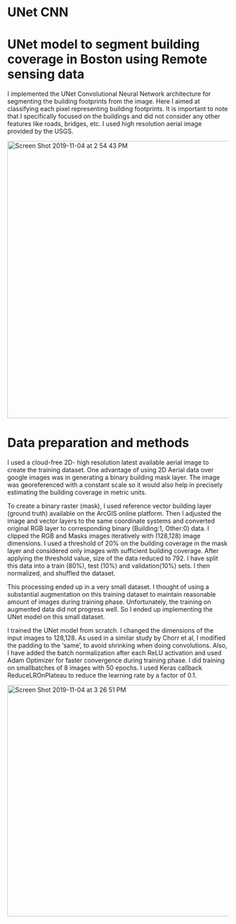 # UNet CNN
# UNet model to segment building coverage in Boston using Remote sensing data

I implemented the UNet Convolutional Neural Network architecture for segmenting the building
footprints from the image. Here I aimed at classifying each pixel representing building footprints.
It is important to note that I specifically focused on the buildings and did not consider any other
features like roads, bridges, etc. I used high resolution aerial image provided by the USGS. 

<img width="630" alt="Screen Shot 2019-11-04 at 2 54 43 PM" src="https://user-images.githubusercontent.com/28696943/68165501-73e00200-ff14-11e9-9753-b993d5303be5.png">

# Data preparation and methods

I used a cloud-free 2D- high resolution latest available aerial image to create the training dataset.
One advantage of using 2D Aerial data over google images was in generating a binary building
mask layer. The image was georeferenced with a constant scale so it would also help in precisely
estimating the building coverage in metric units.

To create a binary raster (mask), I used reference vector building layer (ground truth) available on
the ArcGIS online platform. Then I adjusted the image and vector layers to the same coordinate
systems and converted original RGB layer to corresponding binary (Building:1, Other:0) data. I
clipped the RGB and Masks images iteratively with (128,128) image dimensions. I used a
threshold of 20% on the building coverage in the mask layer and considered only images with
sufficient building coverage. After applying the threshold value, size of the data reduced to 792. I
have split this data into a train (80%), test (10%) and validation(10%) sets. I then normalized, and
shuffled the dataset.

This processing ended up in a very small dataset. I thought of using a substantial augmentation on
this training dataset to maintain reasonable amount of images during training phase. Unfortunately,
the training on augmented data did not progress well. So I ended up implementing the UNet model
on this small dataset.

I trained the UNet model from scratch. I changed the dimensions of the input images to 128,128.
As used in a similar study by Chorr et al, I modified the padding to the ‘same’, to avoid shrinking
when doing convolutions. Also, I have added the batch normalization after each ReLU activation
and used Adam Optimizer for faster convergence during training phase. I did training on smallbatches of 8 images with 50 epochs. I used Keras callback ReduceLROnPlateau to reduce the
learning rate by a factor of 0.1. 

<img width="526" alt="Screen Shot 2019-11-04 at 3 26 51 PM" src="https://user-images.githubusercontent.com/28696943/68166633-cb33a180-ff17-11e9-8783-0b9328cb10b0.png">


